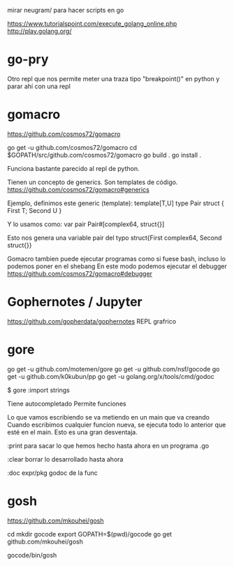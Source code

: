 mirar neugram/ para hacer scripts en go

https://www.tutorialspoint.com/execute_golang_online.php
http://play.golang.org/

# go-pry
Otro repl que nos permite meter una traza tipo "breakpoint()" en python y parar ahí con una repl


# gomacro
https://github.com/cosmos72/gomacro

go get -u github.com/cosmos72/gomacro
cd $GOPATH/src/github.com/cosmos72/gomacro
go build .
go install .

Funciona bastante parecido al repl de python.

Tienen un concepto de generics. Son templates de código.
https://github.com/cosmos72/gomacro#generics

Ejemplo, definimos este generic (template):
template[T,U] type Pair struct { First T; Second U }

Y lo usamos como:
var pair Pair#[complex64, struct{}]

Esto nos genera una variable pair del typo struct{First complex64, Second struct{}}

Gomacro tambien puede ejecutar programas como si fuese bash, incluso lo podemos poner en el shebang
En este modo podemos ejecutar el debugger https://github.com/cosmos72/gomacro#debugger


# Gophernotes / Jupyter
https://github.com/gopherdata/gophernotes
REPL grafrico



# gore
go get -u github.com/motemen/gore
go get -u github.com/nsf/gocode
go get -u github.com/k0kubun/pp
go get -u golang.org/x/tools/cmd/godoc

$ gore
:import strings

Tiene autocompletado
Permite funciones

Lo que vamos escribiendo se va metiendo en un main que va creando
Cuando escribimos cualquier funcion nueva, se ejecuta todo lo anterior que esté en el main.
Esto es una gran desventaja.

:print
  para sacar lo que hemos hecho hasta ahora en un programa .go

:clear
  borrar lo desarrollado hasta ahora

:doc expr/pkg
  godoc de la func


# gosh
https://github.com/mkouhei/gosh

cd
mkdir gocode
export GOPATH=$(pwd)/gocode
go get github.com/mkouhei/gosh

gocode/bin/gosh
